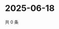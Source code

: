 # 2025-06-18

共 0 条

<!-- BEGIN ZHIHUVIDEO -->
<!-- 最后更新时间 Wed Jun 18 2025 19:10:33 GMT+0800 (China Standard Time) -->

<!-- END ZHIHUVIDEO -->
